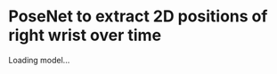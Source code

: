 <html>

<head>
  <meta charset="UTF-8">
  <title> PoseNet to extract 2D positions of right wrist over time </title>

  <script src="https://cdnjs.cloudflare.com/ajax/libs/p5.js/0.9.0/p5.min.js"></script>
  <script src="https://cdnjs.cloudflare.com/ajax/libs/p5.js/0.9.0/addons/p5.dom.min.js"></script>
  <script src="https://unpkg.com/ml5@latest/dist/ml5.min.js"></script>
  
</head>

<body>
  <h1>PoseNet to extract 2D positions of right wrist over time</h1>
  <p id='status'>Loading model...</p>
  <script src="sketch.js"></script>
</body>

</html>

